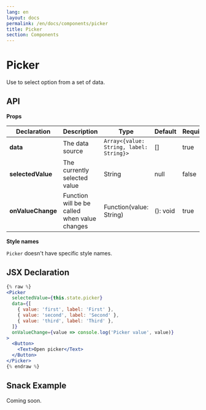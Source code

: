 ```yaml
---
lang: en
layout: docs
permalink: /en/docs/components/picker
title: Picker
section: Components
---
```


# Picker

Use to select option from a set of data.

## API

**Props**

| Declaration  | Description  | Type  | Default  | Required |
|--------------|--------------|-------|----------|--------|
| **data** | The data source | `Array<{value: String, label: String}>` | [] | true
| **selectedValue** | The currently selected value | String | null | false
| **onValueChange** | Function will be be called when value changes | Function(value: String) | (): void | true

**Style names**

`Picker` doesn't have specific style names.

## JSX Declaration

``` jsx
{% raw %}
<Picker
  selectedValue={this.state.picker}
  data={[
    { value: 'first', label: 'First' },
    { value: 'second', label: 'Second' },
    { value: 'third', label: 'Third' },
  ]}
  onValueChange={value => console.log('Picker value', value)}
>
  <Button>
    <Text>Open picker</Text>
  </Button>
</Picker>
{% endraw %}
```

## Snack Example

Coming soon.
